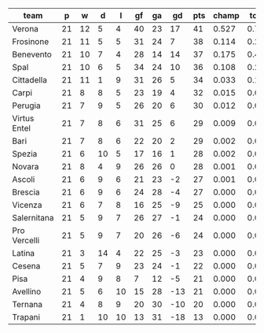 |     team     | p  | w  | d  | l  | gf | ga | gd  | pts | champ | top2  | top3  | top4  |  5-7  | bot4  | bot3  | bot2  |
|--------------|----|----|----|----|----|----|-----|-----|-------|-------|-------|-------|-------|-------|-------|-------|
| Verona       | 21 | 12 |  5 |  4 | 40 | 23 |  17 |  41 | 0.527 | 0.741 | 0.860 | 0.923 | 0.062 | 0.000 | 0.000 | 0.000|
| Frosinone    | 21 | 11 |  5 |  5 | 31 | 24 |   7 |  38 | 0.114 | 0.291 | 0.466 | 0.614 | 0.266 | 0.000 | 0.000 | 0.000|
| Benevento    | 21 | 10 |  7 |  4 | 28 | 14 |  14 |  37 | 0.175 | 0.407 | 0.584 | 0.725 | 0.203 | 0.000 | 0.000 | 0.000|
| Spal         | 21 | 10 |  6 |  5 | 34 | 24 |  10 |  36 | 0.108 | 0.277 | 0.458 | 0.602 | 0.264 | 0.000 | 0.000 | 0.000|
| Cittadella   | 21 | 11 |  1 |  9 | 31 | 26 |   5 |  34 | 0.033 | 0.104 | 0.201 | 0.324 | 0.354 | 0.002 | 0.001 | 0.000|
| Carpi        | 21 |  8 |  8 |  5 | 23 | 19 |   4 |  32 | 0.015 | 0.055 | 0.122 | 0.213 | 0.327 | 0.005 | 0.002 | 0.000|
| Perugia      | 21 |  7 |  9 |  5 | 26 | 20 |   6 |  30 | 0.012 | 0.051 | 0.117 | 0.202 | 0.310 | 0.005 | 0.002 | 0.001|
| Virtus Entel | 21 |  7 |  8 |  6 | 31 | 25 |   6 |  29 | 0.009 | 0.038 | 0.081 | 0.146 | 0.283 | 0.013 | 0.005 | 0.002|
| Bari         | 21 |  7 |  8 |  6 | 22 | 20 |   2 |  29 | 0.002 | 0.012 | 0.034 | 0.072 | 0.195 | 0.024 | 0.012 | 0.003|
| Spezia       | 21 |  6 | 10 |  5 | 17 | 16 |   1 |  28 | 0.002 | 0.008 | 0.026 | 0.057 | 0.178 | 0.030 | 0.014 | 0.004|
| Novara       | 21 |  8 |  4 |  9 | 26 | 26 |   0 |  28 | 0.001 | 0.006 | 0.019 | 0.044 | 0.145 | 0.054 | 0.027 | 0.009|
| Ascoli       | 21 |  6 |  9 |  6 | 21 | 23 |  -2 |  27 | 0.001 | 0.005 | 0.011 | 0.027 | 0.110 | 0.070 | 0.035 | 0.013|
| Brescia      | 21 |  6 |  9 |  6 | 24 | 28 |  -4 |  27 | 0.000 | 0.001 | 0.006 | 0.018 | 0.084 | 0.106 | 0.057 | 0.023|
| Vicenza      | 21 |  6 |  7 |  8 | 16 | 25 |  -9 |  25 | 0.000 | 0.000 | 0.001 | 0.003 | 0.026 | 0.250 | 0.155 | 0.070|
| Salernitana  | 21 |  5 |  9 |  7 | 26 | 27 |  -1 |  24 | 0.000 | 0.001 | 0.006 | 0.013 | 0.070 | 0.128 | 0.068 | 0.028|
| Pro Vercelli | 21 |  5 |  9 |  7 | 20 | 26 |  -6 |  24 | 0.000 | 0.001 | 0.001 | 0.004 | 0.024 | 0.270 | 0.164 | 0.075|
| Latina       | 21 |  3 | 14 |  4 | 22 | 25 |  -3 |  23 | 0.000 | 0.001 | 0.002 | 0.005 | 0.036 | 0.221 | 0.133 | 0.059|
| Cesena       | 21 |  5 |  7 |  9 | 23 | 24 |  -1 |  22 | 0.000 | 0.001 | 0.004 | 0.009 | 0.048 | 0.172 | 0.100 | 0.045|
| Pisa         | 21 |  4 |  9 |  8 |  7 | 12 |  -5 |  21 | 0.000 | 0.000 | 0.000 | 0.001 | 0.012 | 0.402 | 0.271 | 0.137|
| Avellino     | 21 |  5 |  6 | 10 | 15 | 28 | -13 |  21 | 0.000 | 0.000 | 0.000 | 0.000 | 0.002 | 0.635 | 0.498 | 0.316|
| Ternana      | 21 |  4 |  8 |  9 | 20 | 30 | -10 |  20 | 0.000 | 0.000 | 0.000 | 0.000 | 0.003 | 0.641 | 0.504 | 0.320|
| Trapani      | 21 |  1 | 10 | 10 | 13 | 31 | -18 |  13 | 0.000 | 0.000 | 0.000 | 0.000 | 0.000 | 0.972 | 0.951 | 0.895|
